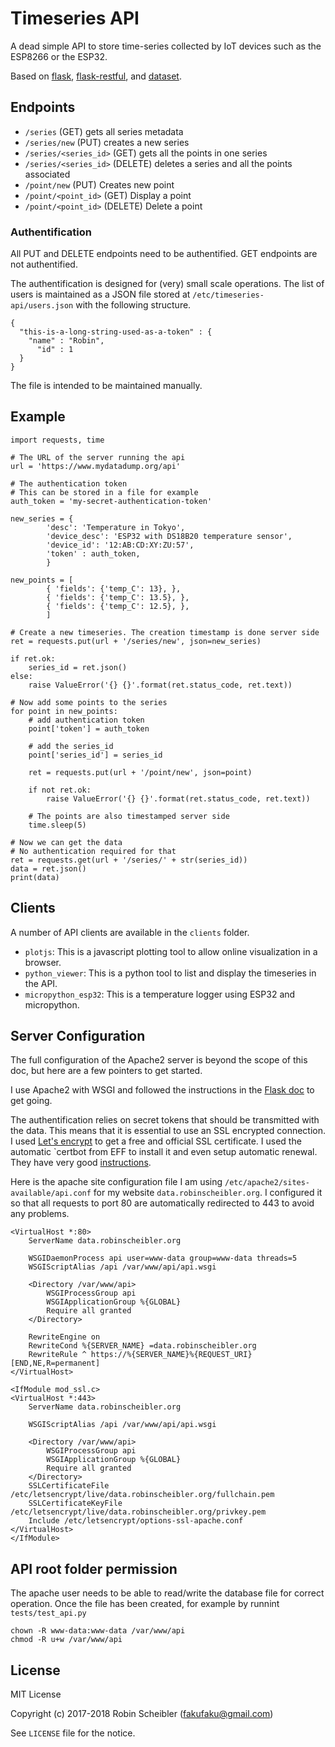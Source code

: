 Timeseries API
==============

A dead simple API to store time-series collected by IoT devices such as the
ESP8266 or the ESP32.

Based on [flask](http://flask.pocoo.org/),
[flask-restful](https://flask-restful.readthedocs.io/en/latest/), and
[dataset](https://dataset.readthedocs.io/en/latest/index.html).

Endpoints
---------

* `/series` (GET) gets all series metadata
* `/series/new` (PUT) creates a new series
* `/series/<series_id>` (GET) gets all the points in one series
* `/series/<series_id>` (DELETE) deletes a series and all the points associated
* `/point/new` (PUT) Creates new point
* `/point/<point_id>` (GET) Display a point
* `/point/<point_id>` (DELETE) Delete a point

### Authentification

All PUT and DELETE endpoints need to be authentified. GET endpoints are not
authentified.

The authentification is designed for (very) small scale operations. The list of
users is maintained as a JSON file stored at `/etc/timeseries-api/users.json`
with the following structure.

    {
      "this-is-a-long-string-used-as-a-token" : {
        "name" : "Robin",
          "id" : 1
      }
    }

The file is intended to be maintained manually.

Example
-------

    import requests, time

    # The URL of the server running the api
    url = 'https://www.mydatadump.org/api'

    # The authentication token
    # This can be stored in a file for example
    auth_token = 'my-secret-authentication-token'

    new_series = {
            'desc': 'Temperature in Tokyo',
            'device_desc': 'ESP32 with DS18B20 temperature sensor',
            'device_id': '12:AB:CD:XY:ZU:57',
            'token' : auth_token,
            }

    new_points = [
            { 'fields': {'temp_C': 13}, },
            { 'fields': {'temp_C': 13.5}, },
            { 'fields': {'temp_C': 12.5}, },
            ]

    # Create a new timeseries. The creation timestamp is done server side
    ret = requests.put(url + '/series/new', json=new_series)

    if ret.ok:
        series_id = ret.json()
    else:
        raise ValueError('{} {}'.format(ret.status_code, ret.text))

    # Now add some points to the series
    for point in new_points:
        # add authentication token
        point['token'] = auth_token

        # add the series_id
        point['series_id'] = series_id

        ret = requests.put(url + '/point/new', json=point)

        if not ret.ok:
            raise ValueError('{} {}'.format(ret.status_code, ret.text))

        # The points are also timestamped server side
        time.sleep(5)

    # Now we can get the data
    # No authentication required for that
    ret = requests.get(url + '/series/' + str(series_id))
    data = ret.json()
    print(data)


Clients
-------

A number of API clients are available in the `clients` folder.

* `plotjs`: This is a javascript plotting tool to allow online visualization in
  a browser.
* `python_viewer`: This is a python tool to list and display the timeseries in
  the API.
* `micropython_esp32`: This is a temperature logger using ESP32 and
  micropython.


Server Configuration
--------------------

The full configuration of the Apache2 server is beyond the scope
of this doc, but here are a few pointers to get started.

I use Apache2 with WSGI and followed the instructions in the [Flask
doc](http://flask.pocoo.org/docs/0.12/deploying/mod_wsgi/) to get going.

The authentification relies on secret tokens that should be transmitted with
the data. This means that it is essential to use an SSL encrypted connection.
I used [Let's encrypt](https://letsencrypt.org/) to get a free and official SSL
certificate. I used the automatic `certbot from EFF to install it and even
setup automatic renewal. They have very good
[instructions](https://certbot.eff.org/).

Here is the apache site configuration file I am using
`/etc/apache2/sites-available/api.conf` for my website
`data.robinscheibler.org`. I configured it so that all requests to port 80 are
automatically redirected to 443 to avoid any problems.

    <VirtualHost *:80>
        ServerName data.robinscheibler.org

        WSGIDaemonProcess api user=www-data group=www-data threads=5
        WSGIScriptAlias /api /var/www/api/api.wsgi

        <Directory /var/www/api>
            WSGIProcessGroup api
            WSGIApplicationGroup %{GLOBAL}
            Require all granted
        </Directory>

        RewriteEngine on
        RewriteCond %{SERVER_NAME} =data.robinscheibler.org
        RewriteRule ^ https://%{SERVER_NAME}%{REQUEST_URI} [END,NE,R=permanent]
    </VirtualHost>

    <IfModule mod_ssl.c>
    <VirtualHost *:443>
        ServerName data.robinscheibler.org

        WSGIScriptAlias /api /var/www/api/api.wsgi

        <Directory /var/www/api>
            WSGIProcessGroup api
            WSGIApplicationGroup %{GLOBAL}
            Require all granted
        </Directory>
        SSLCertificateFile /etc/letsencrypt/live/data.robinscheibler.org/fullchain.pem
        SSLCertificateKeyFile /etc/letsencrypt/live/data.robinscheibler.org/privkey.pem
        Include /etc/letsencrypt/options-ssl-apache.conf
    </VirtualHost>
    </IfModule>

API root folder permission
--------------------------

The apache user needs to be able to read/write the database file for correct operation.
Once the file has been created, for example by runnint `tests/test_api.py`

    chown -R www-data:www-data /var/www/api
    chmod -R u+w /var/www/api

License
-------

MIT License

Copyright (c) 2017-2018 Robin Scheibler (fakufaku@gmail.com)

See `LICENSE` file for the notice.
